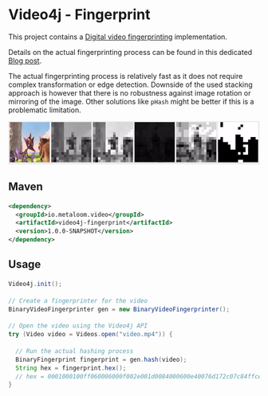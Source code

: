 # Video4j - Fingerprint

This project contains a [Digital video fingerprinting](https://en.wikipedia.org/wiki/Digital_video_fingerprinting) implementation.

Details on the actual fingerprinting process can be found in this dedicated [Blog post](https://metaloom.io/blog/video-fingerprinting/).

The actual fingerprinting process is relatively fast as it does not require complex transformation or edge detection.
Downside of the used stacking approach is however that there is no robustness against image rotation or mirroring of the image. Other solutions like `pHash` might be better if this is a problematic limitation.

![Example Process](examples/processing.gif)

## Maven

```xml
<dependency>
  <groupId>io.metaloom.video</groupId>
  <artifactId>video4j-fingerprint</artifactId>
  <version>1.0.0-SNAPSHOT</version>
</dependency>
```

## Usage

```java
Video4j.init();

// Create a fingerprinter for the video
BinaryVideoFingerprinter gen = new BinaryVideoFingerprinter();

// Open the video using the Video4j API
try (Video video = Videos.open("video.mp4")) {

  // Run the actual hashing process
  BinaryFingerprint fingerprint = gen.hash(video);
  String hex = fingerprint.hex();
  // hex = 0001000100ff060006000f002e001d0084000600e40076d172c07c84ffcefffffefff8fffdff
}
```